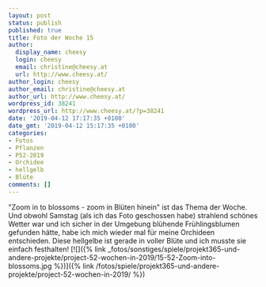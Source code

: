 ```yaml
---
layout: post
status: publish
published: true
title: Foto der Woche 15
author:
  display_name: cheesy
  login: cheesy
  email: christine@cheesy.at
  url: http://www.cheesy.at/
author_login: cheesy
author_email: christine@cheesy.at
author_url: http://www.cheesy.at/
wordpress_id: 38241
wordpress_url: http://www.cheesy.at/?p=38241
date: '2019-04-12 17:17:35 +0100'
date_gmt: '2019-04-12 15:17:35 +0100'
categories:
- Fotos
- Pflanzen
- P52-2019
- Orchidee
- hellgelb
- Blüte
comments: []
---
```

"Zoom in to blossoms - zoom in Blüten hinein" ist das Thema der Woche. Und obwohl Samstag (als ich das Foto geschossen habe) strahlend schönes Wetter war und ich sicher in der Umgebung blühende Frühlingsblumen gefunden hätte, habe ich mich wieder mal für meine Orchideen entschieden. Diese hellgelbe ist gerade in voller Blüte und ich musste sie einfach festhalten!
[![]({% link _fotos/sonstiges/spiele/projekt365-und-andere-projekte/project-52-wochen-in-2019/15-52-Zoom-into-blossoms.jpg %})]({% link /fotos/spiele/projekt365-und-andere-projekte/project-52-wochen-in-2019/ %})
